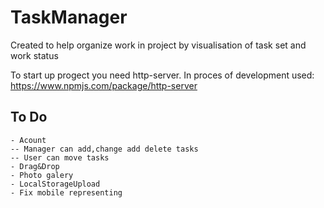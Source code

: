 # TaskManager
Created to help organize work in project by visualisation of task set and work status

To start up progect you need http-server. In proces of development used: https://www.npmjs.com/package/http-server

## To Do
	- Acount
	-- Manager can add,change add delete tasks
	-- User can move tasks
	- Drag&Drop
	- Photo galery
	- LocalStorageUpload
	- Fix mobile representing
